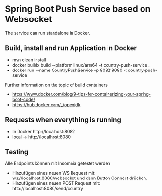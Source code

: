 # Spring Boot Push Service based on Websocket

The service can run standalone in Docker.

## Build, install and run Application in Docker

- mvn clean install
- docker buildx build --platform linux/arm64 -t country-push-service .
- docker run --name CountryPushService -p 8082:8080 -t country-push-service

Further information on the topic of build containers:

- https://www.docker.com/blog/9-tips-for-containerizing-your-spring-boot-code/
- https://hub.docker.com/_/openjdk

## Requests when everything is running

- In Docker http://localhost:8082
- local -> http://localhost:8080

## Testing

Alle Endpoints können mit Insomnia getestet werden

- Hinzufügen eines neuen WS Request mit: ws://localhost:8080/websocket und dann Button Connect drücken.
- Hinzufügen eines neuen POST Request mit: http://localhost:8080/send/country
